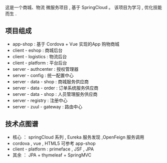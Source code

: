 这是一个商城、物流 微服务项目 , 基于 SpringCloud 。
该项目为学习 , 优化技能 而生 . 

## 项目组成
  -  app-shop : 基于 Cordova + Vue 实现的App 购物商城
  -  client - eshop : 商城后台 
  -  client - logistics : 物流后台
  -  client - platform : 平台后台
  -  server - authcenter : 授权管理器
  -  server - config : 统一配置中心
  -  server - data - shop : 商城服务供应商
  -  server - data - order : 订单系统服务供应商 
  -  server - data - shop : 人员管理服务供应商
  -  server - registry : 注册中心
  -  server - zuul - gateway : 路由中心
  
  
  ## 技术点图谱
  -  核心 ： springCloud 系列 , Eureka 服务发现 ,OpenFeign 服务调用
  -  cordova , vue , HTML5 可参考  app-shop
  -  client - platform : primeface , JSF , JPA
  -  其余 ： JPA + thymeleaf + SpringMVC
